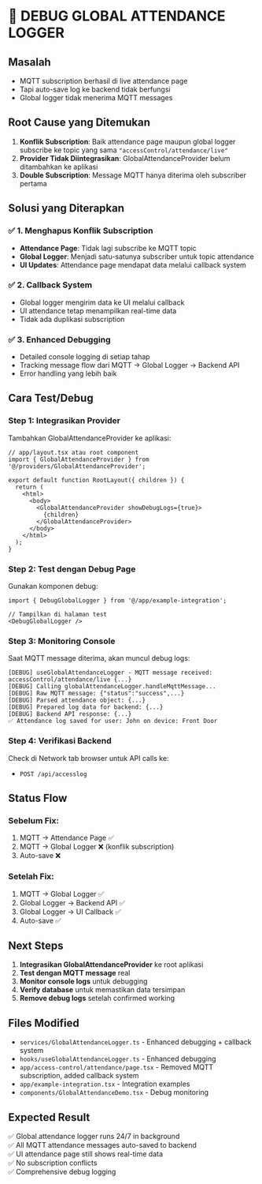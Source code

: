 # 🐛 DEBUG GLOBAL ATTENDANCE LOGGER

## Masalah
- MQTT subscription berhasil di live attendance page
- Tapi auto-save log ke backend tidak berfungsi
- Global logger tidak menerima MQTT messages

## Root Cause yang Ditemukan
1. **Konflik Subscription**: Baik attendance page maupun global logger subscribe ke topic yang sama `"accessControl/attendance/live"`
2. **Provider Tidak Diintegrasikan**: GlobalAttendanceProvider belum ditambahkan ke aplikasi
3. **Double Subscription**: Message MQTT hanya diterima oleh subscriber pertama

## Solusi yang Diterapkan

### ✅ 1. Menghapus Konflik Subscription
- **Attendance Page**: Tidak lagi subscribe ke MQTT topic
- **Global Logger**: Menjadi satu-satunya subscriber untuk topic attendance
- **UI Updates**: Attendance page mendapat data melalui callback system

### ✅ 2. Callback System
- Global logger mengirim data ke UI melalui callback
- UI attendance tetap menampilkan real-time data
- Tidak ada duplikasi subscription

### ✅ 3. Enhanced Debugging
- Detailed console logging di setiap tahap
- Tracking message flow dari MQTT → Global Logger → Backend API
- Error handling yang lebih baik

## Cara Test/Debug

### Step 1: Integrasikan Provider

Tambahkan GlobalAttendanceProvider ke aplikasi:

```tsx
// app/layout.tsx atau root component
import { GlobalAttendanceProvider } from '@/providers/GlobalAttendanceProvider';

export default function RootLayout({ children }) {
  return (
    <html>
      <body>
        <GlobalAttendanceProvider showDebugLogs={true}>
          {children}
        </GlobalAttendanceProvider>
      </body>
    </html>
  );
}
```

### Step 2: Test dengan Debug Page

Gunakan komponen debug:
```tsx
import { DebugGlobalLogger } from '@/app/example-integration';

// Tampilkan di halaman test
<DebugGlobalLogger />
```

### Step 3: Monitoring Console

Saat MQTT message diterima, akan muncul debug logs:
```
[DEBUG] useGlobalAttendanceLogger - MQTT message received: accessControl/attendance/live {...}
[DEBUG] Calling globalAttendanceLogger.handleMqttMessage...
[DEBUG] Raw MQTT message: {"status":"success",...}
[DEBUG] Parsed attendance object: {...}
[DEBUG] Prepared log data for backend: {...}
[DEBUG] Backend API response: {...}
✅ Attendance log saved for user: John on device: Front Door
```

### Step 4: Verifikasi Backend

Check di Network tab browser untuk API calls ke:
- `POST /api/accesslog`

## Status Flow

### Sebelum Fix:
1. MQTT → Attendance Page ✅
2. MQTT → Global Logger ❌ (konflik subscription)
3. Auto-save ❌

### Setelah Fix:
1. MQTT → Global Logger ✅
2. Global Logger → Backend API ✅
3. Global Logger → UI Callback ✅
4. Auto-save ✅

## Next Steps

1. **Integrasikan GlobalAttendanceProvider** ke root aplikasi
2. **Test dengan MQTT message** real
3. **Monitor console logs** untuk debugging
4. **Verify database** untuk memastikan data tersimpan
5. **Remove debug logs** setelah confirmed working

## Files Modified

- `services/GlobalAttendanceLogger.ts` - Enhanced debugging + callback system
- `hooks/useGlobalAttendanceLogger.ts` - Enhanced debugging  
- `app/access-control/attendance/page.tsx` - Removed MQTT subscription, added callback system
- `app/example-integration.tsx` - Integration examples
- `components/GlobalAttendanceDemo.tsx` - Debug monitoring

## Expected Result

✅ Global attendance logger runs 24/7 in background  
✅ All MQTT attendance messages auto-saved to backend  
✅ UI attendance page still shows real-time data  
✅ No subscription conflicts  
✅ Comprehensive debug logging